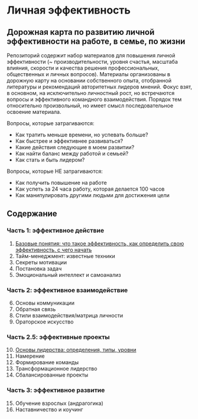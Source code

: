 # Личная эффективность

## Дорожная карта по развитию личной эффективности на работе, в семье, по жизни

Репозиторий содержит набор материалов для повышения личной эффективности (~ производительности, уровня счастья, масштаба влияния, скорости и качества решения профессиональных, общественных и личных вопросов). Материалы организованы в дорожную карту на основании собственного опыта, отобранной литературы и рекомендаций авторитетных лидеров мнений. Фокус взят, в основном, на исключительно личностный рост, но встречаются вопросы и эффективного командного взаимодействия. Порядок тем относительно произвольный, но имеет смысл последовательное освоение материала.

Вопросы, которые затрагиваются:
* Как тратить меньше времени, но успевать больше?
* Как быстрее и эффективнее развиваться?
* Какие действия следующие в моем развитии?
* Как найти баланс между работой и семьей?
* Как стать и быть лидером?

Вопросы, которые НЕ затрагиваются:
* Как получить повышение на работе
* Как успеть за 24 часа работу, которая делается 100 часов
* Как манипулировать другими людьми для достижения цели

## Содержание

### Часть 1: эффективное действие

01. [Базовые понятия: что такое эффективность, как определить свою эффективность, с чего начать](https://github.com/sunnybear/personal-efficiency/tree/main/01.%20Базовые%20вопросы)
02. Тайм-менеджмент: известные техники
03. Секреты мотивации
04. Постановка задач
05. Эмоциональный интеллект и самоанализ

### Часть 2: эффективное взаимодействие

06. Основы коммуникации
07. Обратная связь
08. Стили взаимодействия/матрица личности
09. Ораторское искусство

### Часть 2.5: эффективные проекты

10. [Основы лидерства: определения, типы, уровни](https://github.com/sunnybear/personal-efficiency/tree/main/10.%20Основы%20лидерства)
11. Намерение
12. Формирование команды
13. Трансформационное лидерство
14. Сбалансированные проекты

### Часть 3: эффективное развитие

15. Обучение взрослых (андрагогика)
16. Наставничество и коучинг
